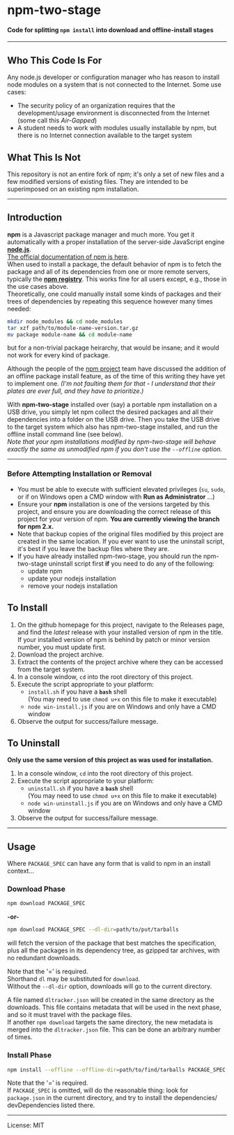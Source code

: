 # npm-two-stage
#### Code for splitting `npm install` into download and offline-install stages

_________________________

## Who This Code Is For
Any node.js developer or configuration manager who has reason to install
node modules on a system that is not connected to the Internet. Some use cases:
- The security policy of an organization requires that the development/usage
 environment is disconnected from the Internet (some call this _Air-Gapped_)
- A student needs to work with modules usually installable by npm, but there is
 no Internet connection available to the target system

## What This Is Not
This repository is not an entire fork of npm; it's only a set of new files and
a few modified versions of existing files. They are intended to be superimposed
on an existing npm installation.
_________________________

## Introduction
**npm** is a Javascript package manager and much more. You get it automatically
with a proper installation of the server-side JavaScript engine
**[node.js](http://nodejs.org/download/)**.  
[The official documentation of npm is here](https://docs.npmjs.com/).  
When used to install a package, the default behavior of npm is to fetch the
package and all of its dependencies from one or more remote servers, typically
the **[npm registry](https://docs.npmjs.com/misc/registry)**. This works fine
for all users except, e.g., those in the use cases above.  
Theoretically, one could manually install some kinds of packages and their trees
of dependencies by repeating this sequence however many times needed:
```sh
mkdir node_modules && cd node_modules
tar xzf path/to/module-name-version.tar.gz
mv package module-name && cd module-name
```
but for a non-trivial package heirarchy, that would be insane; and it would not
work for every kind of package.  

Although the people of the [npm project](https://github.com/npm/npm/) team have
discussed the addition of an offline package install feature, as of the time of
this writing they have yet to implement one. _(I'm not faulting them for that -
I understand that their plates are ever full, and they have to prioritize.)_  

With **npm-two-stage** installed over (say) a portable npm installation on a USB
drive, you simply let npm collect the desired packages and all their dependencies
into a folder on the USB drive. Then you take the USB drive to the target system
which also has npm-two-stage installed, and run the offline install command line
(see below).  
_Note that your npm installations modified by npm-two-stage will behave exactly
the same as unmodified npm if you don't use the `--offline` option._
_________________________

### Before Attempting Installation or Removal
* You must be able to execute with sufficient elevated privileges
 (`su`, `sudo`, or if on Windows open a CMD window with **Run as Administrator**
  ...)
* Ensure your **npm** installation is one of the versions targeted by this
 project, and ensure you are downloading the correct release of this project for
 your version of npm. **You are currently viewing the branch for npm 2.x.**
* Note that backup copies of the original files modified by this project are
 created in the same location. If you ever want to use the uninstall script,
 it's best if you leave the backup files where they are.
* If you have already installed npm-two-stage, you should run the npm-two-stage
 uninstall script first **if** you need to do any of the following:
  - update npm
  - update your nodejs installation
  - remove your nodejs installation

## To Install
1. On the github homepage for this project, navigate to the Releases page, and
 find the _latest_ release with your installed version of npm in the title.  
 If your installed version of npm is behind by patch or minor version number,
 you must update first.
2. Download the project archive.
3. Extract the contents of the project archive where they can be accessed from
 the target system.
4. In a console window, `cd` into the root directory of this project.
5. Execute the script appropriate to your platform:  
    * `install.sh` if you have a **`bash`** shell  
    (You may need to use `chmod u+x` on this file to make it executable)
    * `node win-install.js` if you are on Windows and only have a CMD window
6. Observe the output for success/failure message.

## To Uninstall
**Only use the same version of this project as was used for installation.**
1. In a console window, `cd` into the root directory of this project.
2. Execute the script appropriate to your platform:  
    * `uninstall.sh` if you have a **`bash`** shell  
    (You may need to use `chmod u+x` on this file to make it executable)
    * `node win-uninstall.js` if you are on Windows and only have a CMD window
3. Observe the output for success/failure message.
_________________________

## Usage
Where `PACKAGE_SPEC` can have any form that is valid to npm in an install context...

### Download Phase
```sh
npm download PACKAGE_SPEC
```
**-or-**
```sh
npm download PACKAGE_SPEC --dl-dir=path/to/put/tarballs
```
will fetch the version of the package that best matches the specification, plus
all the packages in its dependency tree, as gzipped tar archives, with no
redundant downloads.  

Note that the '=' is required.  
Shorthand `dl` may be substituted for `download`.  
Without the `--dl-dir` option, downloads will go to the current directory.  

A file named `dltracker.json` will be created in the same directory as the
downloads. This file contains metadata that will be used in the next phase, and
so it must travel with the package files.  
If another `npm download` targets the same directory, the new metadata is merged
into the `dltracker.json` file. This can be done an arbitrary number of times.

### Install Phase
```sh
npm install --offline --offline-dir=path/to/find/tarballs PACKAGE_SPEC
```

Note that the '=' is required.  
If `PACKAGE_SPEC` is omitted, will do the reasonable thing: look for
`package.json` in the current directory, and try to install the dependencies/
devDependencies listed there.  
_________________________

License: MIT

